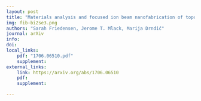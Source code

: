 ```yaml
---
layout: post
title: "Materials analysis and focused ion beam nanofabrication of topological insulator Bi2Se3"
img: fib-bi2se3.png
authors: "Sarah Friedensen, Jerome T. Mlack, Marija Drndić"
journal: arXiv
info:
doi:
local_links:
    pdf: "1706.06510.pdf"
    supplement:
external_links:
    link: https://arxiv.org/abs/1706.06510
    pdf:
    supplement:

---
```


<!--more-->
